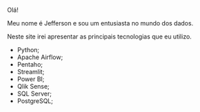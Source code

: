 Olá!

Meu nome é Jefferson e sou um entusiasta no mundo dos dados.

Neste site irei apresentar as principais tecnologias que eu utilizo.
-	Python;
-	Apache Airflow;
-	Pentaho;
-	Streamlit;
-	Power BI;
-	Qlik Sense;
-	SQL Server;
-	PostgreSQL;
